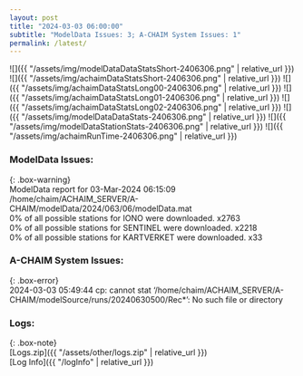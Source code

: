 ```yaml
---
layout: post
title: "2024-03-03 06:00:00"
subtitle: "ModelData Issues: 3; A-CHAIM System Issues: 1"
permalink: /latest/
---
```


![]({{ "/assets/img/modelDataDataStatsShort-2406306.png" | relative_url }})
![]({{ "/assets/img/achaimDataStatsShort-2406306.png" | relative_url }})
![]({{ "/assets/img/achaimDataStatsLong00-2406306.png" | relative_url }})
![]({{ "/assets/img/achaimDataStatsLong01-2406306.png" | relative_url }})
![]({{ "/assets/img/achaimDataStatsLong02-2406306.png" | relative_url }})
![]({{ "/assets/img/modelDataDataStats-2406306.png" | relative_url }})
![]({{ "/assets/img/modelDataStationStats-2406306.png" | relative_url }})
![]({{ "/assets/img/achaimRunTime-2406306.png" | relative_url }})


### ModelData Issues:  
  
{: .box-warning}  
 ModelData report for 03-Mar-2024 06:15:09   
 /home/chaim/ACHAIM_SERVER/A-CHAIM/modelData/2024/063/06/modelData.mat   
 0% of all possible stations for IONO were downloaded. x2763   
 0% of all possible stations for SENTINEL were downloaded. x2218   
 0% of all possible stations for KARTVERKET were downloaded. x33   
  
### A-CHAIM System Issues:  
  
{: .box-error}  
2024-03-03 05:49:44 cp: cannot stat ‘/home/chaim/ACHAIM_SERVER/A-CHAIM/modelSource/runs/20240630500/Rec*’: No such file or directory  

### Logs:  
  
{: .box-note}  
[Logs.zip]({{ "/assets/other/logs.zip" | relative_url }})  
[Log Info]({{ "/logInfo" | relative_url }})  
